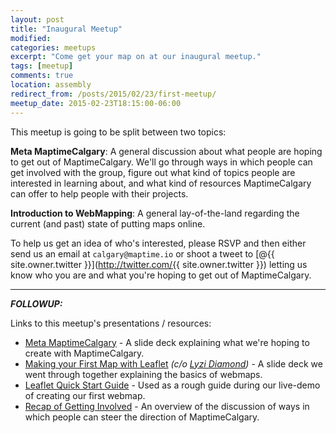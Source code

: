 ```yaml
---
layout: post
title: "Inaugural Meetup"
modified:
categories: meetups
excerpt: "Come get your map on at our inaugural meetup."
tags: [meetup]
comments: true
location: assembly
redirect_from: /posts/2015/02/23/first-meetup/
meetup_date: 2015-02-23T18:15:00-06:00
---
```


This meetup is going to be split between two topics:

**Meta MaptimeCalgary**: A general discussion about what people are hoping to get out of MaptimeCalgary. We'll go through ways in which people can get involved with the group, figure out what kind of topics people are interested in learning about, and what kind of resources MaptimeCalgary can offer to help people with their projects.

**Introduction to WebMapping**: A general lay-of-the-land regarding the current (and past) state of putting maps online.

To help us get an idea of who's interested, please RSVP and then either send us an email at `calgary@maptime.io` or shoot a tweet to [@{{ site.owner.twitter }}](http://twitter.com/{{ site.owner.twitter }}) letting us know who you are and what you're hoping to get out of MaptimeCalgary.

---

**_FOLLOWUP:_**

Links to this meetup's presentations / resources:

- [Meta MaptimeCalgary](/presentation-meta-maptime) - A slide deck explaining what we're hoping to create with MaptimeCalgary.
- [Making your First Map with Leaflet](http://lyzidiamond.com/nacis-talk/#0) _(c/o [Lyzi Diamond](http://lyzidiamond.com/))_ - A slide deck we went through together explaining the basics of webmaps.
- [Leaflet Quick Start Guide](http://leafletjs.com/examples/quick-start.html) - Used as a rough guide during our live-demo of creating our first webmap.
- [Recap of Getting Involved](/posts/2015/02/23/getting-involved/) - An overview of the discussion of ways in which people can steer the direction of MaptimeCalgary.
